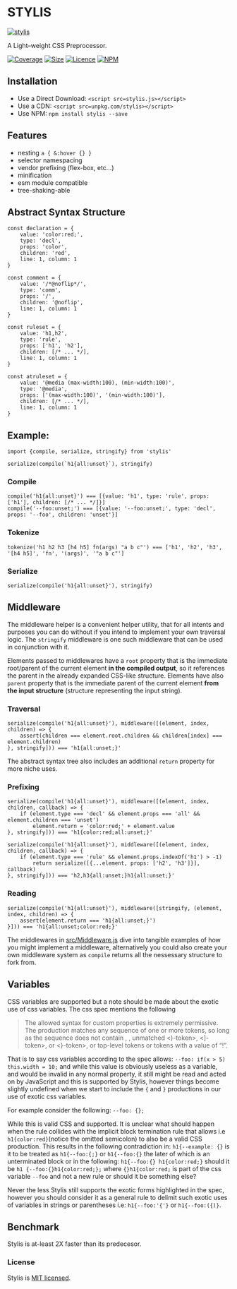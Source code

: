 STYLIS
======

[![stylis](https://stylis.js.org/assets/logo.svg)](https://github.com/thysultan/stylis.js)

A Light–weight CSS Preprocessor.

[![Coverage](https://coveralls.io/repos/github/thysultan/stylis.js/badge.svg?branch=master)](https://coveralls.io/github/thysultan/stylis.js) [![Size](https://badgen.net/bundlephobia/minzip/stylis)](https://bundlephobia.com/result?p=stylis) [![Licence](https://badgen.net/badge/license/MIT/blue)](https://github.com/thysultan/stylis.js/blob/master/LICENSE) [![NPM](https://badgen.net/npm/v/dyo)](https://www.npmjs.com/package/stylis)

Installation
------------

-   Use a Direct Download: `<script src=stylis.js></script>`
-   Use a CDN: `<script src=unpkg.com/stylis></script>`
-   Use NPM: `npm install stylis --save`

Features
--------

-   nesting `a { &:hover {} }`
-   selector namespacing
-   vendor prefixing (flex-box, etc…)
-   minification
-   esm module compatible
-   tree-shaking-able

Abstract Syntax Structure
-------------------------

    const declaration = {
        value: 'color:red;',
        type: 'decl',
        props: 'color',
        children: 'red',
        line: 1, column: 1
    }

    const comment = {
        value: '/*@noflip*/',
        type: 'comm',
        props: '/',
        children: '@noflip',
        line: 1, column: 1
    }

    const ruleset = {
        value: 'h1,h2',
        type: 'rule',
        props: ['h1', 'h2'],
        children: [/* ... */],
        line: 1, column: 1
    }

    const atruleset = {
        value: '@media (max-width:100), (min-width:100)',
        type: '@media',
        props: ['(max-width:100)', '(min-width:100)'],
        children: [/* ... */],
        line: 1, column: 1
    }

Example:
--------

    import {compile, serialize, stringify} from 'stylis'

    serialize(compile(`h1{all:unset}`), stringify)

### Compile

    compile('h1{all:unset}') === [{value: 'h1', type: 'rule', props: ['h1'], children: [/* ... */]}]
    compile('--foo:unset;') === [{value: '--foo:unset;', type: 'decl', props: '--foo', children: 'unset'}]

### Tokenize

    tokenize('h1 h2 h3 [h4 h5] fn(args) "a b c"') === ['h1', 'h2', 'h3', '[h4 h5]', 'fn', '(args)', '"a b c"']

### Serialize

    serialize(compile('h1{all:unset}'), stringify)

Middleware
----------

The middleware helper is a convenient helper utility, that for all intents and purposes you can do without if you intend to implement your own traversal logic. The `stringify` middleware is one such middleware that can be used in conjunction with it.

Elements passed to middlewares have a `root` property that is the immediate root/parent of the current element **in the compiled output**, so it references the parent in the already expanded CSS-like structure. Elements have also `parent` property that is the immediate parent of the current element **from the input structure** (structure representing the input string).

### Traversal

    serialize(compile('h1{all:unset}'), middleware([(element, index, children) => {
        assert(children === element.root.children && children[index] === element.children)
    }, stringify])) === 'h1{all:unset;}'

The abstract syntax tree also includes an additional `return` property for more niche uses.

### Prefixing

    serialize(compile('h1{all:unset}'), middleware([(element, index, children, callback) => {
        if (element.type === 'decl' && element.props === 'all' && element.children === 'unset')
            element.return = 'color:red;' + element.value
    }, stringify])) === 'h1{color:red;all:unset;}'

    serialize(compile('h1{all:unset}'), middleware([(element, index, children, callback) => {
        if (element.type === 'rule' && element.props.indexOf('h1') > -1)
            return serialize([{...element, props: ['h2', 'h3']}], callback)
    }, stringify])) === 'h2,h3{all:unset;}h1{all:unset;}'

### Reading

    serialize(compile('h1{all:unset}'), middleware([stringify, (element, index, children) => {
        assert(element.return === 'h1{all:unset;}')
    }])) === 'h1{all:unset;color:red;}'

The middlewares in [src/Middleware.js](src/Middleware.js) dive into tangible examples of how you might implement a middleware, alternatively you could also create your own middleware system as `compile` returns all the nessessary structure to fork from.

Variables
---------

CSS variables are supported but a note should be made about the exotic use of css variables. The css spec mentions the following

> The allowed syntax for custom properties is extremely permissive. The production matches any sequence of one or more tokens, so long as the sequence does not contain , , unmatched &lt;)-token&gt;, &lt;\]-token&gt;, or &lt;}-token&gt;, or top-level tokens or tokens with a value of “!”.

That is to say css variables according to the spec allows: `--foo: if(x > 5) this.width = 10;` and while this value is obviously useless as a variable, and would be invalid in any normal property, it still might be read and acted on by JavaScript and this is supported by Stylis, however things become slightly undefined when we start to include the `{` and `}` productions in our use of exotic css variables.

For example consider the following: `--foo: {};`

While this is valid CSS and supported. It is unclear what should happen when the rule collides with the implicit block termination rule that allows i.e `h1{color:red}`(notice the omitted semicolon) to also be a valid CSS production. This results in the following contradiction in: `h1{--example: {}` is it to be treated as `h1{--foo:{;}` or `h1{--foo:{}` the later of which is an unterminated block or in the following: `h1{--foo:{} h1{color:red;}` should it be `h1 {--foo:{}h1{color:red;};` where `{}h1{color:red;` is part of the css variable `--foo` and not a new rule or should it be something else?

Never the less Stylis still supports the exotic forms highlighted in the spec, however you should consider it as a general rule to delimit such exotic uses of variables in strings or parentheses i.e: `h1{--foo:'{'}` or `h1{--foo:({)}`.

Benchmark
---------

Stylis is at-least 2X faster than its predecesor.

### License

Stylis is [MIT licensed](./LICENSE).
